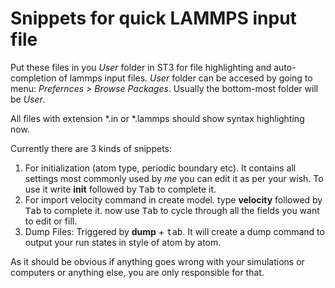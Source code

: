 # Snippets for quick LAMMPS input file

Put these files in you _User_ folder in ST3 for file highlighting and auto-completion of lammps input files. _User_ folder can be accesed by going to menu: _Prefernces > Browse Packages_. Usually the bottom-most folder will be _User_.

All files with extension *.in or *.lammps should show syntax highlighting now.

Currently there are 3 kinds of snippets: 

1. For initialization (atom type, periodic boundary etc). It contains all settings most commonly used by _me_ you can edit it as per your wish. To use it write **init** followed by <kbd>Tab</kbd> to complete it.
2. For import velocity command in create model. type **velocity** followed by <kbd>Tab</kbd> to complete it. now use <kbd>Tab</kbd> to cycle through all the fields you want to edit or fill.
3. Dump Files: Triggered by **dump** + <kbd>tab</kbd>. It will create a dump command to output your run states in style of atom by atom.




As it should be obvious if anything goes wrong with your simulations or computers or anything else, you are only responsible for that.
